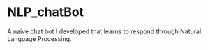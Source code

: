 # NLP_chatBot
A naive chat bot I developed that learns to respond through Natural Language Processing.
